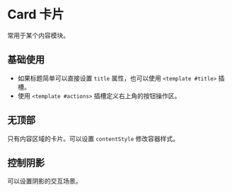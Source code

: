 <script setup>
import cardBase from "./card-base.vue"
import cardNoHeader from "./card-no-header.vue"
import cardBoxShadow from "./card-box-shadow.vue"
</script>
# Card 卡片

常用于某个内容模块。

## 基础使用

+ 如果标题简单可以直接设置 ```title``` 属性，也可以使用 ```<template #title>``` 插槽。
+ 使用 ```<template #actions>``` 插槽定义右上角的按钮操作区。

<cardBase />

## 无顶部

只有内容区域的卡片。可以设置 ```contentStyle``` 修改容器样式。

<cardNoHeader />


## 控制阴影

可以设置阴影的交互场景。

<cardBoxShadow />
